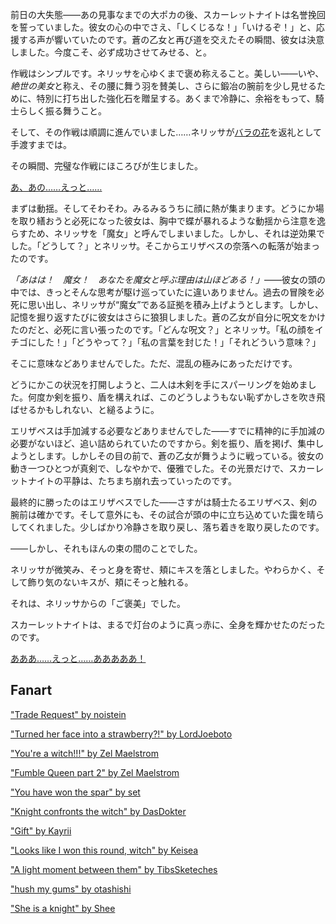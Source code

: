 <!-- title: ストロベリーレッド -->
<!-- relationship: Romantic -->

前日の大失態――あの見事なまでの大ポカの後、スカーレットナイトは名誉挽回を誓っていました。彼女の心の中でさえ、「しくじるな！」「いけるぞ！」と、応援する声が響いていたのです。蒼の乙女と再び道を交えたその瞬間、彼女は決意しました。今度こそ、必ず成功させてみせる、と。

作戦はシンプルです。ネリッサを心ゆくまで褒め称えること。美しい――いや、*絶世の美女*と称え、その腰に舞う羽を賛美し、さらに鍛冶の腕前を少し見せるために、特別に打ち出した強化石を贈呈する。あくまで冷静に、余裕をもって、騎士らしく振る舞うこと。

そして、その作戦は順調に進んでいました……ネリッサが[バラの花](https://www.youtube.com/live/CVF91CqGD80?si=NRlhYHYNbLkCksuF&t=7618)を返礼として手渡すまでは。

その瞬間、完璧な作戦にほころびが生じました。

[あ、あの……えっと……](#embed:https://www.youtube.com/live/CVF91CqGD80?si=1dSFxlg0GsDPjdU7&t=7799)

まずは動揺。そしてそわそわ。みるみるうちに顔に熱が集まります。どうにか場を取り繕おうと必死になった彼女は、胸中で蝶が暴れるような動揺から注意を逸らすため、ネリッサを「魔女」と呼んでしまいました。しかし、それは逆効果でした。「どうして？」とネリッサ。そこからエリザベスの奈落への転落が始まったのです。

_「あはは！　魔女！　あなたを魔女と呼ぶ理由は山ほどある！」_――彼女の頭の中では、きっとそんな思考が駆け巡っていたに違いありません。過去の冒険を必死に思い出し、ネリッサが“魔女”である証拠を積み上げようとします。しかし、記憶を掘り返すたびに彼女はさらに狼狽しました。蒼の乙女が自分に呪文をかけたのだと、必死に言い張ったのです。「どんな呪文？」とネリッサ。「私の顔をイチゴにした！」「どうやって？」「私の言葉を封じた！」「それどういう意味？」

そこに意味などありませんでした。ただ、混乱の極みにあっただけです。

どうにかこの状況を打開しようと、二人は木剣を手にスパーリングを始めました。何度か剣を振り、盾を構えれば、このどうしようもない恥ずかしさを吹き飛ばせるかもしれない、と縋るように。

エリザベスは手加減する必要などありませんでした――すでに精神的に手加減の必要がないほど、追い詰められていたのですから。剣を振り、盾を掲げ、集中しようとします。しかしその目の前で、蒼の乙女が舞うように戦っている。彼女の動き一つひとつが真剣で、しなやかで、優雅でした。その光景だけで、スカーレットナイトの平静は、たちまち崩れ去っていったのです。

最終的に勝ったのはエリザベスでした――さすがは騎士たるエリザベス、剣の腕前は確かです。そして意外にも、その試合が頭の中に立ち込めていた靄を晴らしてくれました。少しばかり冷静さを取り戻し、落ち着きを取り戻したのです。

――しかし、それもほんの束の間のことでした。

ネリッサが微笑み、そっと身を寄せ、頬にキスを落としました。やわらかく、そして飾り気のないキスが、頬にそっと触れる。

それは、ネリッサからの「ご褒美」でした。

スカーレットナイトは、まるで灯台のように真っ赤に、全身を輝かせたのだったのです。

[あああ……えっと……あああああ！](#embed:https://www.youtube.com/live/CVF91CqGD80?si=0WJ6A3s_RUHs0eLF&t=8123)

## Fanart

["Trade Request" by noistein](https://x.com/noirstein/status/1919950989265658028)

["Turned her face into a strawberry?!" by LordJoeboto](https://x.com/LordJoeboto/status/1919654751324557545)

["You're a witch!!!" by Zel Maelstrom](https://x.com/zelmaelstrom/status/1919583127711973790)

["Fumble Queen part 2" by Zel Maelstrom](https://x.com/zelmaelstrom/status/1920221012169535936)

["You have won the spar" by set](https://x.com/_se_t_/status/1919743867081130432)

["Knight confronts the witch" by DasDokter](https://x.com/DasDokter/status/1831973884461298095)

["Gift" by Kayrii](https://x.com/VulpusKayrii/status/1919957480106303488)

["Looks like I won this round, witch" by Keisea](https://x.com/Keiseeaaa/status/1919845669562622165)

["A light moment between them" by TibsSketeches](https://x.com/TibsSketches/status/1920495769099931750)

["hush my gums" by otashishi](https://x.com/ashiartwork/status/1934386688991850581)

["She is a knight" by Shee](https://x.com/tianshiko/status/1919921818401493098)